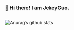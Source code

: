 ### 👋 Hi there! I am JckeyGuo.
## 
![Anurag's github stats](https://github-readme-stats.vercel.app/api?username=JackeyGuo&show_icons=true&theme=cobalt)


